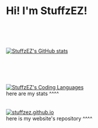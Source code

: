 # Hi! I'm StuffzEZ!
<br/><br/><br/>

[![StuffzEZ's GitHub stats](https://github-readme-stats.vercel.app/api?username=StuffzEZ&theme=radical&show_icons=true)](https://github.com/anuraghazra/github-readme-stats)

<br/><br/><br/>
<br>
[![StuffzEZ's Coding Languages](https://github-readme-stats.vercel.app/api/top-langs/?username=StuffzEZ&hide_progress=false&theme=radical)](https://github.com/anuraghazra/github-readme-stats)
<br>
here are my stats ^^^^
<br>
<br>
<br>
[![stuffzez.github.io](https://github-readme-stats.vercel.app/api/pin/?username=StuffzEZ&repo=stuffzez.github.io&theme=radical)](https://stuffzez.github.io?act=lweb-2)
<br>
here is my website's repository ^^^^
